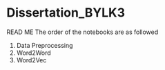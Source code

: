 # Dissertation_BYLK3
READ ME
The order of the notebooks are as followed
1) Data Preprocessing
2) Word2Word
3) Word2Vec
